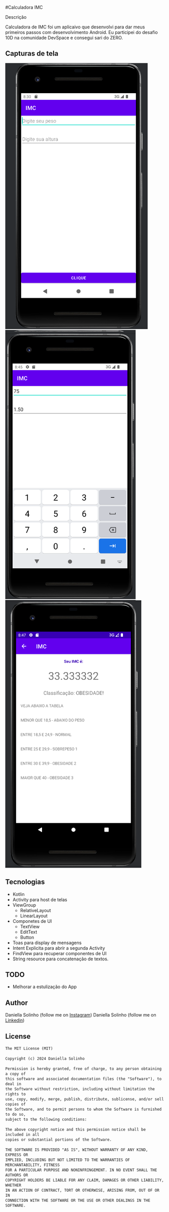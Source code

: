 #Calculadora IMC

Descrição

Calculadora de IMC foi um aplicaivo que desenvolvi para dar meus primeiros passos com desenvolvimento Android. Eu participei do desafio 10D na comunidade DevSpace e consegui sari do ZERO.

## Capturas de tela
<!-- Você pode adicionar mais capturas de tela aqui se quiser -->
<img src ="/result/01.png" largura = 150/>&emsp;<img src="/result/02.png" largura = 150/>&emsp;<img src="/result/03.png " largura = 150/>

## Tecnologias
* Kotlin
* Activity para host de telas
* ViewGroup
  * RelativeLayout
  * LinearLayout
* Componetes de UI
  * TextView
  * EditText
  * Button
* Toas para display de mensagens
* Intent Explicita para abrir a segunda Activity
* FindView para recuperar componentes de UI
* String resource para concatenação de textos.

## TODO

* Melhorar a estulização do App

## Author
Daniella Solinho (follow me on [Instagram](https://www.instagram.com/daniesolinho/))
Daniella Solinho (follow me on [Linkedin](https://www.linkedin.com/in/daniella-assump%C3%A7%C3%A3o-solinho-aa656b7/))
## License
```
The MIT License (MIT)

Copyright (c) 2024 Daniella Solinho

Permission is hereby granted, free of charge, to any person obtaining a copy of
this software and associated documentation files (the "Software"), to deal in
the Software without restriction, including without limitation the rights to
use, copy, modify, merge, publish, distribute, sublicense, and/or sell copies of
the Software, and to permit persons to whom the Software is furnished to do so,
subject to the following conditions:

The above copyright notice and this permission notice shall be included in all
copies or substantial portions of the Software.

THE SOFTWARE IS PROVIDED "AS IS", WITHOUT WARRANTY OF ANY KIND, EXPRESS OR
IMPLIED, INCLUDING BUT NOT LIMITED TO THE WARRANTIES OF MERCHANTABILITY, FITNESS
FOR A PARTICULAR PURPOSE AND NONINFRINGEMENT. IN NO EVENT SHALL THE AUTHORS OR
COPYRIGHT HOLDERS BE LIABLE FOR ANY CLAIM, DAMAGES OR OTHER LIABILITY, WHETHER
IN AN ACTION OF CONTRACT, TORT OR OTHERWISE, ARISING FROM, OUT OF OR IN
CONNECTION WITH THE SOFTWARE OR THE USE OR OTHER DEALINGS IN THE SOFTWARE.
```
